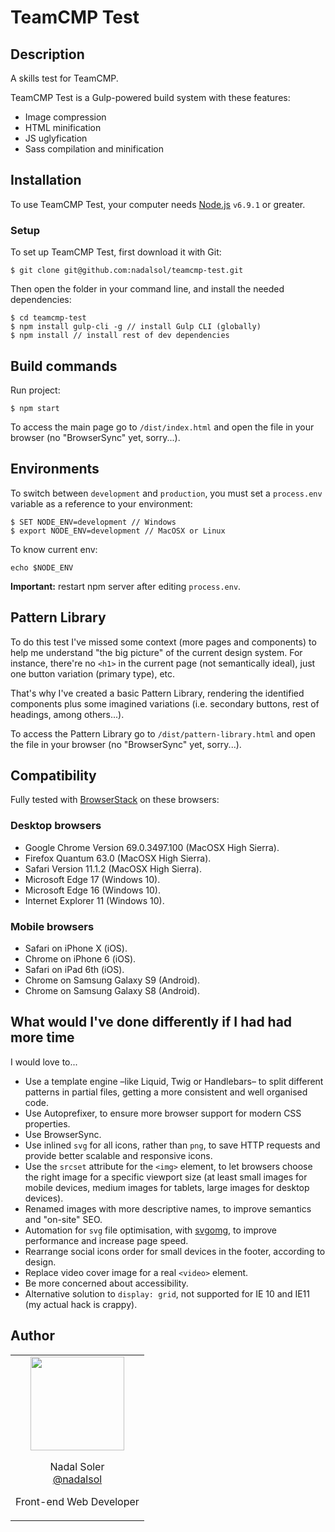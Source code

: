 # TeamCMP Test

## Description

A skills test for TeamCMP.

TeamCMP Test is a Gulp-powered build system with these features:

* Image compression
* HTML minification
* JS uglyfication
* Sass compilation and minification

## Installation

To use TeamCMP Test, your computer needs [Node.js](https://nodejs.org/en/) `v6.9.1` or greater.

### Setup

To set up TeamCMP Test, first download it with Git:

```
$ git clone git@github.com:nadalsol/teamcmp-test.git
```

Then open the folder in your command line, and install the needed dependencies:

```
$ cd teamcmp-test
$ npm install gulp-cli -g // install Gulp CLI (globally)
$ npm install // install rest of dev dependencies
```

## Build commands

Run project:

```
$ npm start
```

To access the main page go to `/dist/index.html` and open the file in your browser (no "BrowserSync" yet, sorry...).

## Environments

To switch between `development` and `production`, you must set a `process.env` variable as a reference to your environment:

```
$ SET NODE_ENV=development // Windows
$ export NODE_ENV=development // MacOSX or Linux
```

To know current env:

```
echo $NODE_ENV
```

**Important:** restart npm server after editing `process.env`.

## Pattern Library

To do this test I've missed some context (more pages and components) to help me understand "the big picture" of the current design system. For instance, there're no `<h1>` in the current page (not semantically ideal), just one button variation (primary type), etc.

That's why I've created a basic Pattern Library, rendering the identified components plus some imagined variations (i.e. secondary buttons, rest of headings, among others...).

To access the Pattern Library go to `/dist/pattern-library.html` and open the file in your browser (no "BrowserSync" yet, sorry...).

## Compatibility

Fully tested with [BrowserStack](https://www.browserstack.com/) on these browsers:

### Desktop browsers

* Google Chrome Version 69.0.3497.100 (MacOSX High Sierra).
* Firefox Quantum 63.0 (MacOSX High Sierra).
* Safari Version 11.1.2 (MacOSX High Sierra).
* Microsoft Edge 17 (Windows 10).
* Microsoft Edge 16 (Windows 10).
* Internet Explorer 11 (Windows 10).

### Mobile browsers

* Safari on iPhone X (iOS).
* Chrome on iPhone 6 (iOS).
* Safari on iPad 6th (iOS).
* Chrome on Samsung Galaxy S9 (Android).
* Chrome on Samsung Galaxy S8 (Android).

## What would I've done differently if I had had more time

I would love to...

* Use a template engine –like Liquid, Twig or Handlebars– to split different patterns in partial files, getting a more consistent and well organised code.
* Use Autoprefixer, to ensure more browser support for modern CSS properties.
* Use BrowserSync.
* Use inlined `svg` for all icons, rather than `png`, to save HTTP requests and provide better scalable and responsive icons.
* Use the `srcset` attribute for the `<img>` element, to let browsers choose the right image for a specific viewport size (at least small images for mobile devices, medium images for tablets, large images for desktop devices).
* Renamed images with more descriptive names, to improve semantics and "on-site" SEO.
* Automation for `svg` file optimisation, with [svgomg](https://jakearchibald.github.io/svgomg/), to improve performance and increase page speed.
* Rearrange social icons order for small devices in the footer, according to design.
* Replace video cover image for a real `<video>` element.
* Be more concerned about accessibility.
* Alternative solution to `display: grid`, not supported for IE 10 and IE11 (my actual hack is crappy).

## Author

<table>
  <tbody>
    <tr>
      <td align="center" valign="top">
        <img width="150" height="150" src="https://github.com/nadalsol.png?s=150">
        <br>
        <p>
          Nadal Soler<br>
          <a href="https://github.com/nadalsol">@nadalsol</a>
        </p>
        <p>Front-end Web Developer</p>
      </td>
    </tr>
  </tbody>
</table>
